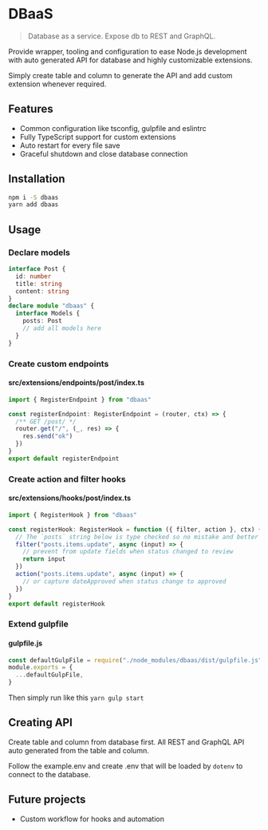 # DBaaS

> Database as a service. Expose db to REST and GraphQL.

Provide wrapper, tooling and configuration to ease Node.js development with auto generated API for database and highly customizable extensions.

Simply create table and column to generate the API and add custom extension whenever required.

## Features

- Common configuration like tsconfig, gulpfile and eslintrc
- Fully TypeScript support for custom extensions
- Auto restart for every file save
- Graceful shutdown and close database connection

## Installation

```sh
npm i -S dbaas
yarn add dbaas
```

## Usage

### Declare models

```ts
interface Post {
  id: number
  title: string
  content: string
}
declare module "dbaas" {
  interface Models {
    posts: Post
    // add all models here
  }
}
```

### Create custom endpoints

#### src/extensions/endpoints/post/index.ts

```ts
import { RegisterEndpoint } from "dbaas"

const registerEndpoint: RegisterEndpoint = (router, ctx) => {
  /** GET /post/ */
  router.get("/", (_, res) => {
    res.send("ok")
  })
}
export default registerEndpoint
```

### Create action and filter hooks

#### src/extensions/hooks/post/index.ts

```ts
import { RegisterHook } from "dbaas"

const registerHook: RegisterHook = function ({ filter, action }, ctx) {
  // The `posts` string below is type checked so no mistake and better suggestions
  filter("posts.items.update", async (input) => {
    // prevent from update fields when status changed to review
    return input
  })
  action("posts.items.update", async (input) => {
    // or capture dateApproved when status change to approved
  })
}
export default registerHook
```

### Extend gulpfile

#### gulpfile.js

```js
const defaultGulpFile = require("./node_modules/dbaas/dist/gulpfile.js")
module.exports = {
  ...defaultGulpFile,
}
```

Then simply run like this `yarn gulp start`

## Creating API

Create table and column from database first. All REST and GraphQL API auto generated from the table and column.

Follow the example.env and create .env that will be loaded by `dotenv` to connect to the database.

## Future projects

- Custom workflow for hooks and automation
